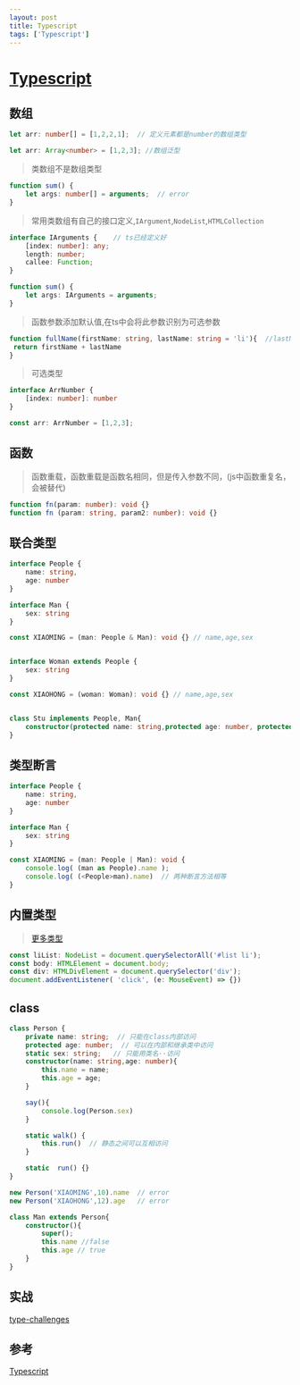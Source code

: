 ```yaml
---
layout: post
title: Typescript
tags: ['Typescript']
---
```


# [Typescript](https://ts.xcatliu.com/basics)

## 数组

```ts
let arr: number[] = [1,2,2,1];  // 定义元素都是number的数组类型

let arr: Array<number> = [1,2,3]; //数组泛型
```

> 类数组不是数组类型

```ts
function sum() {
    let args: number[] = arguments;  // error
}
```

> 常用类数组有自己的接口定义,`IArgument`,`NodeList`,`HTMLCollection`

```ts
interface IArguments {    // ts已经定义好
    [index: number]: any;
    length: number;
    callee: Function;
}

function sum() {
    let args: IArguments = arguments;
}
```

> 函数参数添加默认值,在ts中会将此参数识别为可选参数

```ts
function fullName(firstName: string, lastName: string = 'li'){  //lastName为被识别为可选参数,且不受到可选参数必须在必需参数后的限制
 return firstName + lastName
}
```

> 可选类型

```ts
interface ArrNumber {
    [index: number]: number
}

const arr: ArrNumber = [1,2,3];
```

## 函数

> 函数重载，函数重载是函数名相同，但是传入参数不同，(js中函数重复名，会被替代)

```typescript
function fn(param: number): void {}
function fn (param: string, param2: number): void {}
```

## 联合类型

```typescript
interface People {
    name: string,
    age: number
}

interface Man {
    sex: string
}

const XIAOMING = (man: People & Man): void {} // name,age,sex


interface Woman extends People {
    sex: string
}

const XIAOHONG = (woman: Woman): void {} // name,age,sex


class Stu implements People, Man{
    constructor(protected name: string,protected age: number, protected sex: string) {}
}
```

## 类型断言

```typescript
interface People {
    name: string,
    age: number
}

interface Man {
    sex: string
}

const XIAOMING = (man: People | Man): void {
    console.log( (man as People).name );
    console.log( (<People>man).name)  // 两种断言方法相等
}
```

## 内置类型

> [更多类型](https://github.com/microsoft/TypeScript/tree/main/src/lib)

```typescript
const liList: NodeList = document.querySelectorAll('#list li');
const body: HTMLElement = document.body;
const div: HTMLDivElement = document.querySelector('div');
document.addEventListener( 'click', (e: MouseEvent) => {})
```

## class

```TypeScript
class Person {
    private name: string;  // 只能在class内部访问
    protected age: number;  // 可以在内部和继承类中访问
    static sex: string;   // 只能用类名··访问
    constructor(name: string,age: number){
        this.name = name;
        this.age = age;
    }

    say(){
        console.log(Person.sex)
    }

    static walk() {
        this.run()  // 静态之间可以互相访问
    }

    static  run() {}
}

new Person('XIAOMING',10).name  // error
new Person('XIAOHONG',12).age   // error 

class Man extends Person{
    constructor(){
        super();
        this.name //false
        this.age // true
    }
}
```

## 实战

[type-challenges](https://github.com/type-challenges/type-challenges/blob/main/README.zh-CN.md)

## 参考

[Typescript](https://wangtunan.github.io/blog/typescript/base.html#%E7%9B%AE%E5%BD%95)
